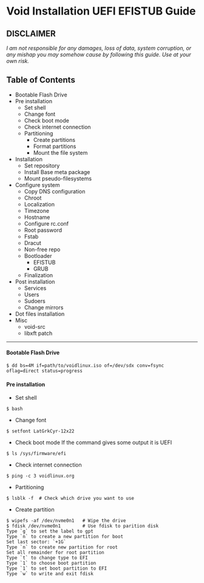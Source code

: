# Void Installation UEFI EFISTUB Guide
**DISCLAIMER**
---
_I am not responsible for any damages, loss of data, system corruption, or any mishap you may somehow cause by following this guide._
_Use at your own risk._

## Table of Contents
- Bootable Flash Drive
- Pre installation
  - Set shell
  - Change font
  - Check boot mode
  - Check internet connection
  - Partitioning
    - Create partitions
    - Format partitions
    - Mount the file system
- Installation
  - Set repository
  - Install Base meta package
  - Mount pseudo-filesystems
- Configure system
  - Copy DNS configuration
  - Chroot
  - Localization
  - Timezone
  - Hostname
  - Configure rc.conf
  - Root password
  - Fstab
  - Dracut
  - Non-free repo
  - Bootloader
    - EFISTUB
    - GRUB
  - Finalization
- Post installation
  - Services
  - Users
  - Sudoers
  - Change mirrors
- Dot files installation
- Misc
  - void-src
  - libxft patch

---

####  Bootable Flash Drive

```
$ dd bs=4M if=path/to/voidlinux.iso of=/dev/sdx conv=fsync oflag=direct status=progress
```

#### Pre installation

- Set shell
```
$ bash
```

- Change font
```
$ setfont LatGrkCyr-12x22
```

- Check boot mode
If the command gives some output it is UEFI
```
$ ls /sys/firmware/efi
```

- Check internet connection
```
$ ping -c 3 voidlinux.org
```

- Partitioning
```
$ lsblk -f  # Check which drive you want to use
```

  - Create partition
```
$ wipefs -af /dev/nvme0n1   # Wipe the drive
$ fdisk /dev/nvme0n1        # Use fdisk to parition disk
Type `g` to set the label to gpt
Type `n` to create a new partition for boot
Set last sector: `+1G`
Type `n` to create new partition for root
Set all remainder for root partition
Type `t` to change type to EFI
Type `1` to choose boot partition
Type `1` to set boot partition to EFI
Type `w` to write and exit fdisk
```

